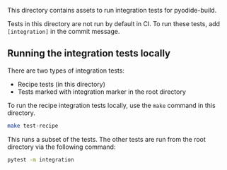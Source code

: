 This directory contains assets to run integration tests for pyodide-build.

Tests in this directory are not run by default in CI. To run these tests, add `[integration]` in the commit message.

## Running the integration tests locally

There are two types of integration tests:

- Recipe tests (in this directory)
- Tests marked with integration marker in the root directory

To run the recipe integration tests locally, use the `make` command in this directory.

```bash
make test-recipe
```

This runs a subset of the tests. The other tests are run from the root directory
via the following command:

```bash
pytest -m integration
```
